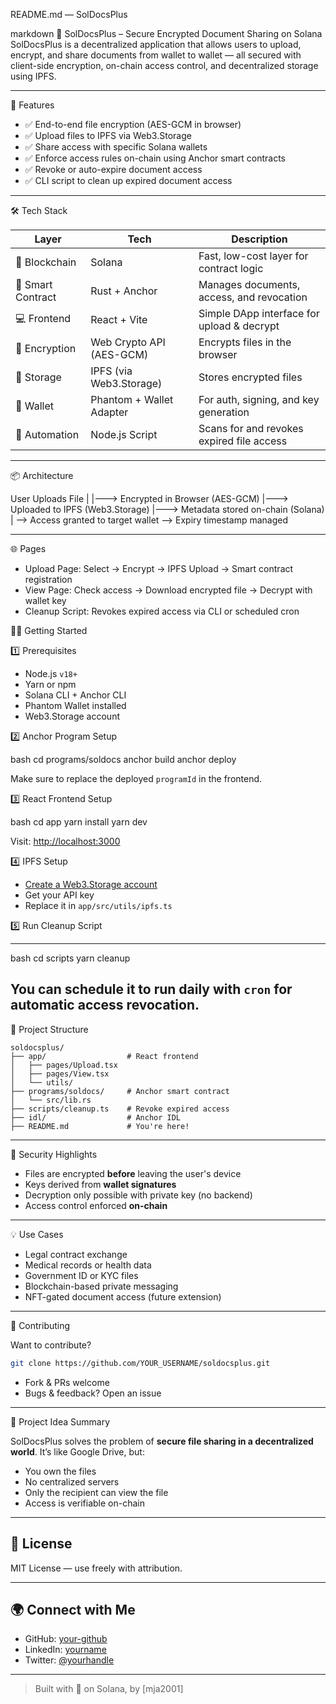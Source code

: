 README.md — SolDocsPlus

markdown
🔐 SolDocsPlus – Secure Encrypted Document Sharing on Solana
SolDocsPlus is a decentralized application that allows users to upload, encrypt, and share documents from wallet to wallet — all secured with client-side encryption, on-chain access control, and decentralized storage using IPFS.

---

🚀 Features

- ✅ End-to-end file encryption (AES-GCM in browser)
- ✅ Upload files to IPFS via Web3.Storage
- ✅ Share access with specific Solana wallets
- ✅ Enforce access rules on-chain using Anchor smart contracts
- ✅ Revoke or auto-expire document access
- ✅ CLI script to clean up expired document access

---

🛠️ Tech Stack

| Layer           | Tech                      | Description                                  |
|----------------|---------------------------|----------------------------------------------|
| 🔗 Blockchain   | Solana                    | Fast, low-cost layer for contract logic      |
| 📜 Smart Contract | Rust + Anchor            | Manages documents, access, and revocation    |
| 💻 Frontend     | React + Vite              | Simple DApp interface for upload & decrypt   |
| 🔐 Encryption   | Web Crypto API (AES-GCM)  | Encrypts files in the browser                |
| 💾 Storage      | IPFS (via Web3.Storage)   | Stores encrypted files                       |
| 👛 Wallet       | Phantom + Wallet Adapter  | For auth, signing, and key generation        |
| 🔁 Automation   | Node.js Script            | Scans for and revokes expired file access    |

---

📦 Architecture

User Uploads File
|
\|---> Encrypted in Browser (AES-GCM)
\|---> Uploaded to IPFS (Web3.Storage)
\|---> Metadata stored on-chain (Solana)
|
\--> Access granted to target wallet
\--> Expiry timestamp managed

---

🌐 Pages

- Upload Page: Select → Encrypt → IPFS Upload → Smart contract registration  
- View Page: Check access → Download encrypted file → Decrypt with wallet key  
- Cleanup Script: Revokes expired access via CLI or scheduled cron

🧑‍💻 Getting Started

1️⃣ Prerequisites

- Node.js `v18+`
- Yarn or npm
- Solana CLI + Anchor CLI
- Phantom Wallet installed
- Web3.Storage account

2️⃣ Anchor Program Setup

bash
cd programs/soldocs
anchor build
anchor deploy

Make sure to replace the deployed `programId` in the frontend.

3️⃣ React Frontend Setup

bash
cd app
yarn install
yarn dev

Visit: [http://localhost:3000](http://localhost:3000)

4️⃣ IPFS Setup

* [Create a Web3.Storage account](https://web3.storage)
* Get your API key
* Replace it in `app/src/utils/ipfs.ts`

5️⃣ Run Cleanup Script

---
bash
cd scripts
yarn cleanup

You can schedule it to run daily with `cron` for automatic access revocation.
---

📂 Project Structure

```
soldocsplus/
├── app/                  # React frontend
│   ├── pages/Upload.tsx
│   ├── pages/View.tsx
│   └── utils/
├── programs/soldocs/     # Anchor smart contract
│   └── src/lib.rs
├── scripts/cleanup.ts    # Revoke expired access
├── idl/                  # Anchor IDL
├── README.md             # You're here!
```
---
🔐 Security Highlights

* Files are encrypted **before** leaving the user's device
* Keys derived from **wallet signatures**
* Decryption only possible with private key (no backend)
* Access control enforced **on-chain**
---
💡 Use Cases

* Legal contract exchange
* Medical records or health data
* Government ID or KYC files
* Blockchain-based private messaging
* NFT-gated document access (future extension)

---

💬 Contributing

Want to contribute?

```bash
git clone https://github.com/YOUR_USERNAME/soldocsplus.git
```

* Fork & PRs welcome
* Bugs & feedback? Open an issue

---

🧠 Project Idea Summary

SolDocsPlus solves the problem of **secure file sharing in a decentralized world**. It’s like Google Drive, but:

* You own the files
* No centralized servers
* Only the recipient can view the file
* Access is verifiable on-chain

---

## 📜 License

MIT License — use freely with attribution.

---

## 🌍 Connect with Me

* GitHub: [your-github](https://github.com/mja2001)
* LinkedIn: [yourname](https://linkedin.com/in/alayhammalmajali)
* Twitter: [@yourhandle](https://twitter.com/aymmj2001)

---

> Built with 💙 on Solana, by \[mja2001]

